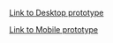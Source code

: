 [Link to Desktop prototype](https://www.figma.com/proto/tJhSwyQorlgdVPC2UKx1fQ/WIP---21P-0969-Pension-or-DIC-Income-and-asset-statement?page-id=2683%3A84049&node-id=6231-61786&p=f&viewport=-3221%2C-753%2C0.26&t=T1U6i0oywvR5NDS5-1&scaling=min-zoom&content-scaling=fixed&starting-point-node-id=6231%3A61786&show-proto-sidebar=1)

[Link to Mobile prototype](https://www.figma.com/proto/tJhSwyQorlgdVPC2UKx1fQ/WIP---21P-0969-Pension-or-DIC-Income-and-asset-statement?page-id=2683%3A84049&node-id=2725-98727&p=f&viewport=-3221%2C-753%2C0.26&t=T1U6i0oywvR5NDS5-1&scaling=min-zoom&content-scaling=fixed&starting-point-node-id=2725%3A98727&show-proto-sidebar=1)
